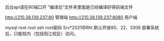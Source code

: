 后台api请在80端口开
”编译后“文件夹里面是已经编译好得前端文件

http://210.38.139.237:80 管理端
http://210.38.139.237:8080 用户端

mysql root root
ssh root密码 Srv*2021@Rht
默认开放80、22、3306 部署系统后，只能校内（包括阳江校区）访问。